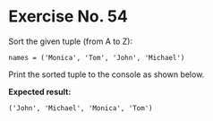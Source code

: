 # Exercise No. 54

Sort the given tuple (from A to Z):


    names = ('Monica', 'Tom', 'John', 'Michael')


Print the sorted tuple to the console as shown below.


**Expected result:**


    ('John', 'Michael', 'Monica', 'Tom')